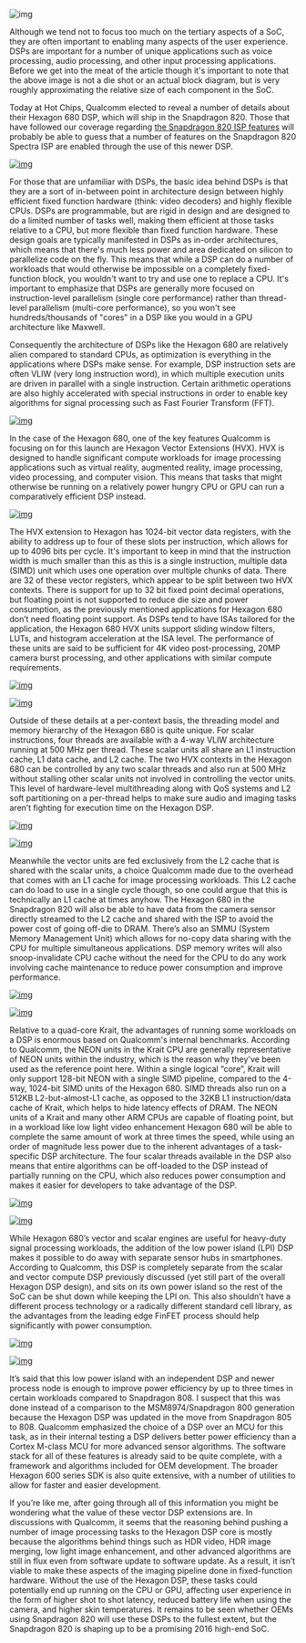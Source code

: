 



![img](https://images.anandtech.com/doci/9552/Snapdragon_820_Diagram2_678x452.PNG)





Although we tend not to focus too much on the tertiary aspects of a SoC, they are often important to enabling many aspects of the user experience. DSPs are important for a number of unique applications such as voice processing, audio processing, and other input processing applications. Before we get into the meat of the article though it's important to note that the above image is not a die shot or an actual block diagram, but is very roughly approximating the relative size of each component in the SoC.

Today at Hot Chips, Qualcomm elected to reveal a number of details about their Hexagon 680 DSP, which will ship in the Snapdragon 820. Those that have followed our coverage regarding [the Snapdragon 820 ISP features](http://www.anandtech.com/show/9522/qualcomm-adreno-530-510-snapdragon-820) will probably be able to guess that a number of features on the Snapdragon 820 Spectra ISP are enabled through the use of this newer DSP.

[![img](https://images.anandtech.com/doci/9552/S820_Hexagon_680_DSPs_575px.PNG)](https://images.anandtech.com/doci/9552/S820_Hexagon_680_DSPs.PNG)

For those that are unfamiliar with DSPs, the basic idea behind DSPs is that they are a sort of in-between point in architecture design between highly efficient fixed function hardware (think: video decoders) and highly flexible CPUs. DSPs are programmable, but are rigid in design and are designed to do a limited number of tasks well, making them efficient at those tasks relative to a CPU, but more flexible than fixed function hardware. These design goals are typically manifested in DSPs as in-order architectures, which means that there's much less power and area dedicated on silicon to parallelize code on the fly. This means that while a DSP can do a number of workloads that would otherwise be impossible on a completely fixed-function block, you wouldn't want to try and use one to replace a CPU. It's important to emphasize that DSPs are generally more focused on instruction-level parallelism (single core performance) rather than thread-level parallelism (multi-core performance), so you won't see hundreds/thousands of "cores" in a DSP like you would in a GPU architecture like Maxwell.

Consequently the architecture of DSPs like the Hexagon 680 are relatively alien compared to standard CPUs, as optimization is everything in the applications where DSPs make sense. For example, DSP instruction sets are often VLIW (very long instruction word), in which multiple execution units are driven in parallel with a single instruction. Certain arithmetic operations are also highly accelerated with special instructions in order to enable key algorithms for signal processing such as Fast Fourier Transform (FFT).

[![img](https://images.anandtech.com/doci/9552/S820_HVX_Apps_575px.PNG)](https://images.anandtech.com/doci/9552/S820_HVX_Apps.PNG)

In the case of the Hexagon 680, one of the key features Qualcomm is focusing on for this launch are Hexagon Vector Extensions (HVX). HVX is designed to handle significant compute workloads for image processing applications such as virtual reality, augmented reality, image processing, video processing, and computer vision. This means that tasks that might otherwise be running on a relatively power hungry CPU or GPU can run a comparatively efficient DSP instead.

[![img](https://images.anandtech.com/doci/9552/S820_HVX_Basics_575px.PNG)](https://images.anandtech.com/doci/9552/S820_HVX_Basics.PNG)

The HVX extension to Hexagon has 1024-bit vector data registers, with the ability to address up to four of these slots per instruction, which allows for up to 4096 bits per cycle. It's important to keep in mind that the instruction width is much smaller than this as this is a single instruction, multiple data (SIMD) unit which uses one operation over multiple chunks of data. There are 32 of these vector registers, which appear to be split between two HVX contexts. There is support for up to 32 bit fixed point decimal operations, but floating point is not supported to reduce die size and power consumption, as the previously mentioned applications for Hexagon 680 don’t need floating point support. As DSPs tend to have ISAs tailored for the application, the Hexagon 680 HVX units support sliding window filters, LUTs, and histogram acceleration at the ISA level. The performance of these units are said to be sufficient for 4K video post-processing, 20MP camera burst processing, and other applications with similar compute requirements.

[![img](https://images.anandtech.com/doci/9552/S820_HVX_Threading_575px.PNG)](https://images.anandtech.com/doci/9552/S820_HVX_Threading.PNG)

[![img](https://images.anandtech.com/doci/9552/S820_HVX_QOS_575px.PNG)](https://images.anandtech.com/doci/9552/S820_HVX_QOS.PNG)

Outside of these details at a per-context basis, the threading model and memory hierarchy of the Hexagon 680 is quite unique. For scalar instructions, four threads are available with a 4-way VLIW architecture running at 500 MHz per thread. These scalar units all share an L1 instruction cache, L1 data cache, and L2 cache. The two HVX contexts in the Hexagon 680 can be controlled by any two scalar threads and also run at 500 MHz without stalling other scalar units not involved in controlling the vector units. This level of hardware-level multithreading along with QoS systems and L2 soft partitioning on a per-thread helps to make sure audio and imaging tasks aren’t fighting for execution time on the Hexagon DSP.

[![img](https://images.anandtech.com/doci/9552/HVX_Memory_Hierarchy_575px.PNG)](https://images.anandtech.com/doci/9552/HVX_Memory_Hierarchy.PNG)

[![img](https://images.anandtech.com/doci/9552/S820_HVX_Streaming_DDR_575px.PNG)](https://images.anandtech.com/doci/9552/S820_HVX_Streaming_DDR.PNG)

Meanwhile the vector units are fed exclusively from the L2 cache that is shared with the scalar units, a choice Qualcomm made due to the overhead that comes with an L1 cache for image processing workloads. This L2 cache can do load to use in a single cycle though, so one could argue that this is technically an L1 cache at times anyhow. The Hexagon 680 in the Snapdragon 820 will also be able to have data from the camera sensor directly streamed to the L2 cache and shared with the ISP to avoid the power cost of going off-die to DRAM. There’s also an SMMU (System Memory Management Unit) which allows for no-copy data sharing with the CPU for multiple simultaneous applications. DSP memory writes will also snoop-invalidate CPU cache without the need for the CPU to do any work involving cache maintenance to reduce power consumption and improve performance.

[![img](https://images.anandtech.com/doci/9552/S820_HVX_SMMU_575px.PNG)](https://images.anandtech.com/doci/9552/S820_HVX_SMMU.PNG)

[![img](https://images.anandtech.com/doci/9552/S820_HVX_Coherency_575px.PNG)](https://images.anandtech.com/doci/9552/S820_HVX_Coherency.PNG)

Relative to a quad-core Krait, the advantages of running some workloads on a DSP is enormous based on Qualcomm's internal benchmarks. According to Qualcomm, the NEON units in the Krait CPU are generally representative of NEON units within the industry, which is the reason why they've been used as the reference point here. Within a single logical “core”, Krait will only support 128-bit NEON with a single SIMD pipeline, compared to the 4-way, 1024-bit SIMD units of the Hexagon 680. SIMD threads also run on a 512KB L2-but-almost-L1 cache, as opposed to the 32KB L1 instruction/data cache of Krait, which helps to hide latency effects of DRAM. The NEON units of a Krait and many other ARM CPUs are capable of floating point, but in a workload like low light video enhancement Hexagon 680 will be able to complete the same amount of work at three times the speed, while using an order of magnitude less power due to the inherent advantages of a task-specific DSP architecture. The four scalar threads available in the DSP also means that entire algorithms can be off-loaded to the DSP instead of partially running on the CPU, which also reduces power consumption and makes it easier for developers to take advantage of the DSP.

[![img](https://images.anandtech.com/doci/9552/S820_HVX_Power_575px.PNG)](https://images.anandtech.com/doci/9552/S820_HVX_Power.PNG)

[![img](https://images.anandtech.com/doci/9552/S820_HVX_Programming_575px.PNG)](https://images.anandtech.com/doci/9552/S820_HVX_Programming.PNG)

While Hexagon 680’s vector and scalar engines are useful for heavy-duty signal processing workloads, the addition of the low power island (LPI) DSP makes it possible to do away with separate sensor hubs in smartphones. According to Qualcomm, this DSP is completely separate from the scalar and vector compute DSP previously discussed (yet still part of the overall Hexagon DSP design), and sits on its own power island so the rest of the SoC can be shut down while keeping the LPI on. This also shouldn’t have a different process technology or a radically different standard cell library, as the advantages from the leading edge FinFET process should help significantly with power consumption.

[![img](https://images.anandtech.com/doci/9552/S820_Hexagon680_LPI_575px.PNG)](https://images.anandtech.com/doci/9552/S820_Hexagon680_LPI.PNG)

[![img](https://images.anandtech.com/doci/9552/S820_LPI_POwer_575px.PNG)](https://images.anandtech.com/doci/9552/S820_LPI_POwer.PNG)

It’s said that this low power island with an independent DSP and newer process node is enough to improve power efficiency by up to three times in certain workloads compared to Snapdragon 808. I suspect that this was done instead of a comparison to the MSM8974/Snapdragon 800 generation because the Hexagon DSP was updated in the move from Snapdragon 805 to 808. Qualcomm emphasized the choice of a DSP over an MCU for this task, as in their internal testing a DSP delivers better power efficiency than a Cortex M-class MCU for more advanced sensor algorithms. The software stack for all of these features is already said to be quite complete, with a framework and algorithms included for OEM development. The broader Hexagon 600 series SDK is also quite extensive, with a number of utilities to allow for faster and easier development.

If you’re like me, after going through all of this information you might be wondering what the value of these vector DSP extensions are. In discussions with Qualcomm, it seems that the reasoning behind pushing a number of image processing tasks to the Hexagon DSP core is mostly because the algorithms behind things such as HDR video, HDR image merging, low light image enhancement, and other advanced algorithms are still in flux even from software update to software update. As a result, it isn’t viable to make these aspects of the imaging pipeline done in fixed-function hardware. Without the use of the Hexagon DSP, these tasks could potentially end up running on the CPU or GPU, affecting user experience in the form of higher shot to shot latency, reduced battery life when using the camera, and higher skin temperatures. It remains to be seen whether OEMs using Snapdragon 820 will use these DSPs to the fullest extent, but the Snapdragon 820 is shaping up to be a promising 2016 high-end SoC.